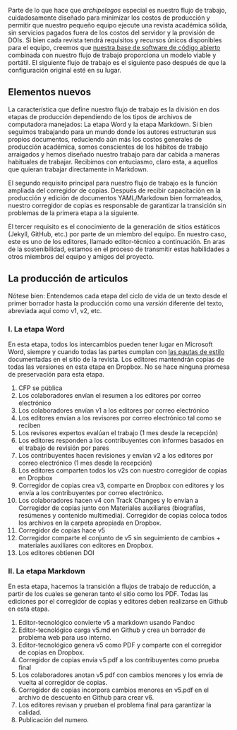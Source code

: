Parte de lo que hace que _archipelagos_ especial es nuestro flujo de trabajo, cuidadosamente diseñado para minimizar los costos de producción y permitir que nuestro pequeño equipo ejecute una revista académica sólida, sin servicios pagados fuera de los costos del servidor y la provisión de DOIs. Si bien cada revista tendrá requisitos y recursos únicos disponibles para el equipo, creemos que [nuestra base de software de código abierto](https://github.com/archipelagosjournal/) combinada con nuestro flujo de trabajo proporciona un modelo viable y portátil. El siguiente flujo de trabajo es el siguiente paso después de que la configuración original esté en su lugar.

## Elementos nuevos

La característica que define nuestro flujo de trabajo es la división en dos etapas de producción dependiendo de los tipos de archivos de computadora manejados: La etapa Word y la etapa Markdown. Si bien seguimos trabajando para un mundo donde los autores estructuran sus propios documentos, reduciendo aún más los costos generales de producción académica, somos conscientes de los hábitos de trabajo arraigados y hemos diseñado nuestro trabajo para dar cabida a maneras habituales de trabajar. Recibimos con entuciasmo, claro esta, a aquellos que quieran trabajar directamente in Markdown.

El segundo requisito principal para nuestro flujo de trabajo es la función ampliada del corregidor de copias. Después de recibir capacitación en la producción y edición de documentos YAML/Markdown bien formateados, nuestro corregidor de copias es responsable de garantizar la transición sin problemas de la primera etapa a la siguiente.

El tercer requisito es el conocimiento de la generación de sitios estáticos (Jekyll, GitHub, etc.) por parte de un miembro del equipo. En nuestro caso, este es uno de los editores, llamado editor-técnico a continuación. En aras de la sostenibilidad, estamos en el proceso de transmitir estas habilidades a otros miembros del equipo y amigos del proyecto.

## La producción de articulos

Nótese bien: Entendemos cada etapa del ciclo de vida de un texto desde el primer borrador hasta la producción como una _versión_ diferente del texto, abreviada aquí como v1, v2, etc.

### I. La etapa Word

En esta etapa, todos los intercambios pueden tener lugar en Microsoft Word, siempre y cuando todas las partes cumplan con [las pautas de estilo](http://archipelagosjournal.org/authors.html#documents) documentadas en el sitio de la revista. Los editores mantendrán copias de todas las versiones en esta etapa en Dropbox. No se hace ninguna promesa de preservación para esta etapa.

1. CFP se pública
2. Los colaboradores envían el resumen a los editores por correo electrónico
3. Los colaboradores envían v1 a los editores por correo electrónico
4. Los editores envían a los revisores por correo electrónico tal como se reciben
5. Los revisores expertos evalúan el trabajo (1 mes desde la recepción)
6. Los editores responden a los contribuyentes con informes basados en el trabajo de revisión por pares
7. Los contribuyentes hacen revisiones y envían v2 a los editores por correo electrónico (1 mes desde la recepción)
8. Los editores comparten todos los v2s con nuestro corregidor de copias en Dropbox
9. Corregidor de copias crea v3, comparte en Dropbox con editores y los envía a los contribuyentes por correo electrónico.
10. Los colaboradores hacen v4 con Track Changes y lo envían a Corregidor de copias junto con Materiales auxiliares (biografías, resúmenes y contenido multimedia). Corregidor de copias coloca todos los archivos en la carpeta apropiada en Dropbox.
11. Corregidor de copias hace v5
12. Corregidor comparte el conjunto de v5 sin seguimiento de cambios + materiales auxiliares con editores en Dropbox.
13. Los editores obtienen DOI

### II. La etapa Markdown

En esta etapa, hacemos la transición a flujos de trabajo de reducción, a partir de los cuales se generan tanto el sitio como los PDF. Todas las ediciones por el corregidor de copias y editores deben realizarse en Github en esta etapa.

1. Editor-tecnológico convierte v5 a markdown usando Pandoc
2. Editor-tecnológico carga v5.md en Github y crea un borrador de problema web para uso interno.
3. Editor-tecnológico genera v5 como PDF y comparte con el corregidor de copias en Dropbox.
4. Corregidor de copias envía v5.pdf a los contribuyentes como prueba final
5. Los colaboradores anotan v5.pdf con cambios menores y los envía de vuelta al corregidor de copias.
6. Corregidor de copias incorpora cambios menores en v5.pdf en el archivo de descuento en Github para crear v6.
7. Los editores revisan y prueban el problema final para garantizar la calidad.
8. Publicación del numero.
